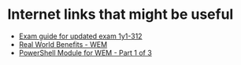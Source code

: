 # Internet links that might be useful 
- [Exam guide for updated exam 1y1-312](https://training.citrix.com/resources/Exam+Prep+Guides/312/1Y1-312_Exam_Preparation_Guide_v01.pdf)
- [Real World Benefits - WEM](https://www.youtube.com/watch?v=tFoacrvKOw8)
- [PowerShell Module for WEM - Part 1 of 3](https://msfreaks.wordpress.com/2017/12/19/powershell-module-for-citrix-wem-part-1-application-actions/)
